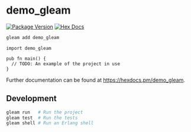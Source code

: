 # demo_gleam

[![Package Version](https://img.shields.io/hexpm/v/demo_gleam)](https://hex.pm/packages/demo_gleam)
[![Hex Docs](https://img.shields.io/badge/hex-docs-ffaff3)](https://hexdocs.pm/demo_gleam/)

```sh
gleam add demo_gleam
```
```gleam
import demo_gleam

pub fn main() {
  // TODO: An example of the project in use
}
```

Further documentation can be found at <https://hexdocs.pm/demo_gleam>.

## Development

```sh
gleam run   # Run the project
gleam test  # Run the tests
gleam shell # Run an Erlang shell
```
